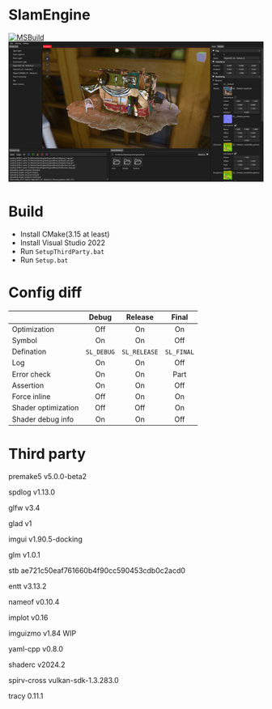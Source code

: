 # SlamEngine
[![MSBuild](https://github.com/Hinageshi01/SlamEngine/actions/workflows/msbuild.yml/badge.svg?branch=main)](https://github.com/Hinageshi01/SlamEngine/actions/workflows/msbuild.yml)
![Preview](https://github.com/roeas/SlamEngine/blob/main/Engine/Asset/Texture/Preview.png)

# Build
- Install CMake(3.15 at least)
- Install Visual Studio 2022
- Run `SetupThirdParty.bat`
- Run `Setup.bat`

# Config diff
||Debug|Release|Final|
|:-|:-:|:-:|:-:|
|Optimization|Off|On|On|
|Symbol|On|On|Off|
|Defination|`SL_DEBUG`|`SL_RELEASE`|`SL_FINAL`|
|Log|On|On|Off|
|Error check|On|On|Part|
|Assertion|On|On|Off|
|Force inline|Off|On|On|
|Shader optimization|Off|Off|On|
|Shader debug info|On|On|Off|

# Third party
premake5 v5.0.0-beta2

spdlog v1.13.0

glfw v3.4

glad v1

imgui v1.90.5-docking

glm v1.0.1

stb ae721c50eaf761660b4f90cc590453cdb0c2acd0

entt v3.13.2

nameof v0.10.4

implot v0.16

imguizmo v1.84 WIP

yaml-cpp v0.8.0

shaderc v2024.2

spirv-cross vulkan-sdk-1.3.283.0

tracy 0.11.1
